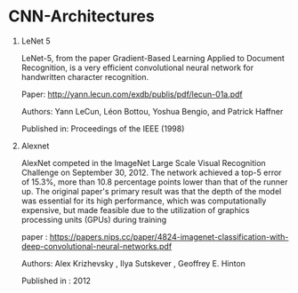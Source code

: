 # CNN-Architectures

1. LeNet 5 

	LeNet-5, from the paper Gradient-Based Learning Applied to Document Recognition, is a very efficient convolutional neural network for handwritten character recognition.
	
	Paper: http://yann.lecun.com/exdb/publis/pdf/lecun-01a.pdf

	Authors: Yann LeCun, Léon Bottou, Yoshua Bengio, and Patrick Haffner

	Published in: Proceedings of the IEEE (1998)
	
	
2. Alexnet
	
	AlexNet competed in the ImageNet Large Scale Visual Recognition Challenge on September 30, 2012. The network achieved a top-5 error of 15.3%, more than 10.8 percentage points lower than that of the 	 	 runner up. The original paper's primary result was that the depth of the model was essential for its high performance, which was computationally expensive, but made feasible due to the utilization of 	graphics processing units (GPUs) during training
	
	paper : https://papers.nips.cc/paper/4824-imagenet-classification-with-deep-convolutional-neural-networks.pdf
	
	Authors: Alex Krizhevsky , Ilya Sutskever , Geoffrey E. Hinton
	
	Published in : 2012
